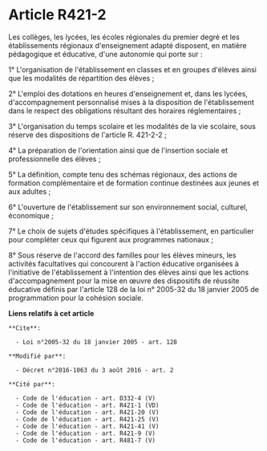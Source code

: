 # Article R421-2

Les collèges, les lycées, les écoles régionales du premier degré et les établissements régionaux d'enseignement adapté
disposent, en matière pédagogique et éducative, d'une autonomie qui porte sur : 

1° L'organisation de l'établissement en classes et en groupes d'élèves ainsi que les modalités de répartition des élèves ; 

2° L'emploi des dotations en heures d'enseignement et, dans les lycées, d'accompagnement personnalisé mises à la disposition
de l'établissement dans le respect des obligations résultant des horaires réglementaires ; 

3° L'organisation du temps scolaire et les modalités de la vie scolaire, sous réserve des dispositions de l'article R.
421-2-2 ; 

4° La préparation de l'orientation ainsi que de l'insertion sociale et professionnelle des élèves ; 

5° La définition, compte tenu des schémas régionaux, des actions de formation complémentaire et de formation continue
destinées aux jeunes et aux adultes ; 

6° L'ouverture de l'établissement sur son environnement social, culturel, économique ; 

7° Le choix de sujets d'études spécifiques à l'établissement, en particulier pour compléter ceux qui figurent aux programmes
nationaux ; 

8° Sous réserve de l'accord des familles pour les élèves mineurs, les activités facultatives qui concourent à l'action
éducative organisées à l'initiative de l'établissement à l'intention des élèves ainsi que les actions d'accompagnement pour
la mise en œuvre des dispositifs de réussite éducative définis par l'article 128 de la loi n° 2005-32 du 18 janvier 2005 de
programmation pour la cohésion sociale.

**Liens relatifs à cet article**

	**Cite**:

	  - Loi n°2005-32 du 18 janvier 2005 - art. 128

	**Modifié par**:

	  - Décret n°2016-1063 du 3 août 2016 - art. 2

	**Cité par**:

	  - Code de l'éducation - art. D332-4 (V)
	  - Code de l'éducation - art. R421-1 (VD)
	  - Code de l'éducation - art. R421-20 (V)
	  - Code de l'éducation - art. R421-25 (V)
	  - Code de l'éducation - art. R421-41 (V)
	  - Code de l'éducation - art. R421-9 (V)
	  - Code de l'éducation - art. R481-7 (V)
